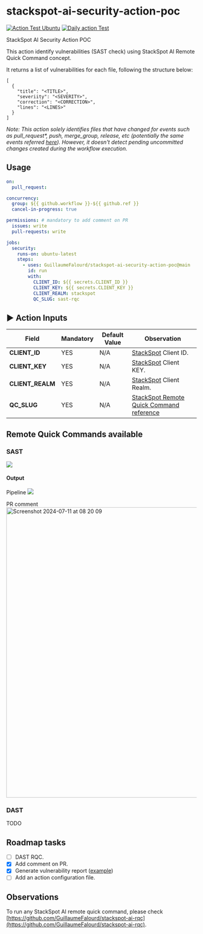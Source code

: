# stackspot-ai-security-action-poc

[![Action Test Ubuntu](https://github.com/GuillaumeFalourd/stackspot-ai-security-action-poc/actions/workflows/action-test-ubuntu.yaml/badge.svg)](https://github.com/GuillaumeFalourd/stackspot-ai-security-action-poc/actions/workflows/action-test-ubuntu.yaml) [![Daily action Test](https://github.com/GuillaumeFalourd/stackspot-ai-security-action-poc/actions/workflows/daily-action-test.yaml/badge.svg)](https://github.com/GuillaumeFalourd/stackspot-ai-security-action-poc/actions/workflows/daily-action-test.yaml)

StackSpot AI Security Action POC

This action identify vulnerabilities (SAST check) using StackSpot AI Remote Quick Command concept.

It returns a list of vulnerabilities for each file, following the structure below:
```
[
  {
    "title": "<TITLE>",
    "severiity": "<SEVERITY>",
    "correction": "<CORRECTION>",
    "lines": "<LINES>"
  }
]
```
_Note: This action solely identifies files that have changed for events such as pull_request*, push, merge_group, release, etc (potentially the same events referred [here](https://github.com/tj-actions/changed-files?tab=readme-ov-file#examples-)). However, it doesn't detect pending uncommitted changes created during the workflow execution._

## Usage

```yaml
on:
  pull_request:

concurrency:
  group: ${{ github.workflow }}-${{ github.ref }}
  cancel-in-progress: true

permissions: # mandatory to add comment on PR
  issues: write
  pull-requests: write

jobs:
  security:
    runs-on: ubuntu-latest
    steps:
      - uses: GuillaumeFalourd/stackspot-ai-security-action-poc@main
        id: run
        with:
          CLIENT_ID: ${{ secrets.CLIENT_ID }}
          CLIENT_KEY: ${{ secrets.CLIENT_KEY }}
          CLIENT_REALM: stackspot
          QC_SLUG: sast-rqc
```

## ▶️ Action Inputs

Field | Mandatory | Default Value | Observation
------------ | ------------  | ------------- | -------------
**CLIENT_ID** | YES | N/A | [StackSpot](https://stackspot.com/en/settings/access-token) Client ID.
**CLIENT_KEY** | YES | N/A |[StackSpot](https://stackspot.com/en/settings/access-token) Client KEY.
**CLIENT_REALM** | YES | N/A |[StackSpot](https://stackspot.com/en/settings/access-token) Client Realm.
**QC_SLUG** | YES | N/A | [StackSpot Remote Quick Command reference](https://ai.stackspot.com/docs/pt-br/quick-commands/create-remote-qc)

## Remote Quick Commands available

### SAST

![](https://github.com/GuillaumeFalourd/stackspot-ai-security-action-poc/assets/22433243/935c79b1-e86a-4738-ac0d-ba3be90d2dbb)

#### Output

Pipeline
![](https://github.com/GuillaumeFalourd/stackspot-ai-security-action-poc/assets/22433243/b6fee6a9-c968-4a5e-91dc-d65d3b393286)

PR comment
<img width="766" alt="Screenshot 2024-07-11 at 08 20 09" src="https://github.com/GuillaumeFalourd/stackspot-ai-security-action-poc/assets/22433243/04487d1a-ba30-4c31-a78b-8df0e24395b4">


### DAST

TODO

## Roadmap tasks

- [ ] DAST RQC.
- [x] Add comment on PR.
- [x] Generate vulnerability report ([example](https://github.com/GuillaumeFalourd/stackspot-ai-security-action-poc/pull/1#issuecomment-2208860075))
- [ ] Add an action configuration file.

## Observations

To run any StackSpot AI remote quick command, please check [https://github.com/GuillaumeFalourd/stackspot-ai-rqc](https://github.com/GuillaumeFalourd/stackspot-ai-rqc).
